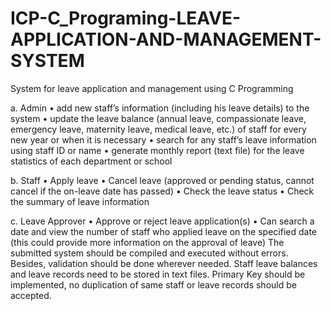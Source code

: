 # ICP-C_Programing-LEAVE-APPLICATION-AND-MANAGEMENT-SYSTEM
System for leave application and management using C Programming

a.	Admin
•	add new staff’s information (including his leave details) to the system
•	update the leave balance (annual leave, compassionate leave, emergency leave, maternity leave, medical leave, etc.) of staff for every new year or when it is necessary
•	search for any staff’s leave information using staff ID or name
•	generate monthly report (text file) for the leave statistics of each department or school 

b.	Staff
•	Apply leave
•	Cancel leave (approved or pending status, cannot cancel if the on-leave date has passed)
•	Check the leave status
•	Check the summary of leave information

c.	Leave Approver
•	Approve or reject leave application(s)
•	Can search a date and view the number of staff who applied leave on the specified date (this could provide more information on the approval of leave)
The submitted system should be compiled and executed without errors. Besides, validation should be done wherever needed. Staff leave balances and leave records need to be stored in text files. Primary Key should be implemented, no duplication of same staff or leave records should be accepted.


